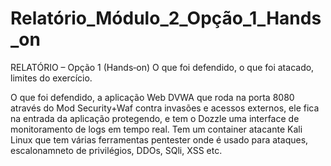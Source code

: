 # Relatório_Módulo_2_Opção_1_Hands_on

RELATÓRIO – Opção 1 (Hands‑on)
O que foi defendido, o que foi atacado, limites do exercício. 

O que foi defendido, a aplicação Web DVWA que roda na porta 8080 através do Mod Security+Waf contra invasões e acessos externos, ele fica na entrada da aplicação protegendo, e tem o Dozzle uma interface de monitoramento de logs em tempo real. Tem um container atacante Kali Linux que tem várias ferramentas pentester onde é usado para ataques, escalonamneto de privilégios, DDOs, SQli, XSS etc. 

 
